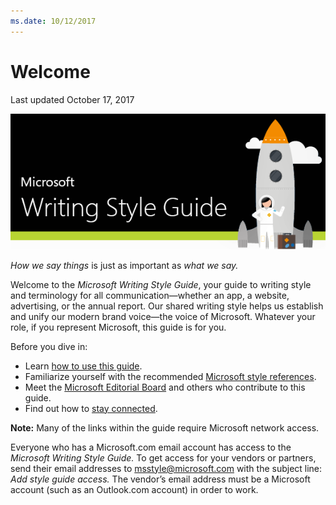 ```yaml
---
ms.date: 10/12/2017
---
```


# Welcome

Last updated October 17, 2017

![](media/index/401530580.png)

*How we say things* is just as important as *what we say.* 

Welcome to the *Microsoft Writing Style Guide*, your guide to writing
style and terminology for all communication—whether an app, a
website, advertising, or the annual report. Our shared
writing style helps us establish and unify our modern brand
voice—the voice of Microsoft. Whatever your role, if you
represent Microsoft, this guide is for you. 

Before you dive in:

  - Learn [how to use this guide](/style-guide/welcome/guide-how-to.md).
  - Familiarize yourself with the recommended [Microsoft style references](https://worldready.cloudapp.net/Styleguide/Read?id=2700&topicid=29024). 
  - Meet the [Microsoft Editorial Board](https://worldready.cloudapp.net/Styleguide/Read?id=2700&topicid=29025) and others who contribute to this guide.
  - Find out how to [stay connected](https://worldready.cloudapp.net/Styleguide/Read?id=2700&topicid=29026).

**Note:** Many of the links within the guide require Microsoft network access. 

Everyone who has a Microsoft.com email account has access to the *Microsoft Writing Style Guide.* To get access for your vendors or partners, send their email addresses to <msstyle@microsoft.com> with the subject line: *Add style guide* *access.* The vendor’s email address must be a Microsoft account (such as an Outlook.com account) in order to work.
